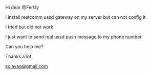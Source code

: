 Hi dear @FerUy

I install restcomm ussd gateway on my server but can not config it

I tried but did not work

I just want to send real ussd push message to my phone number

Can you help me?

Thanks a lot

soiavaq@gmail.com
